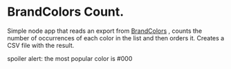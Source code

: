 # BrandColors Count.

Simple node app that reads an export from [BrandColors](https://www.brandcolors.net) , counts the number of occurrences of each color in the list and then orders it.
Creates a CSV file with the result.

spoiler alert: the most popular color is #000

